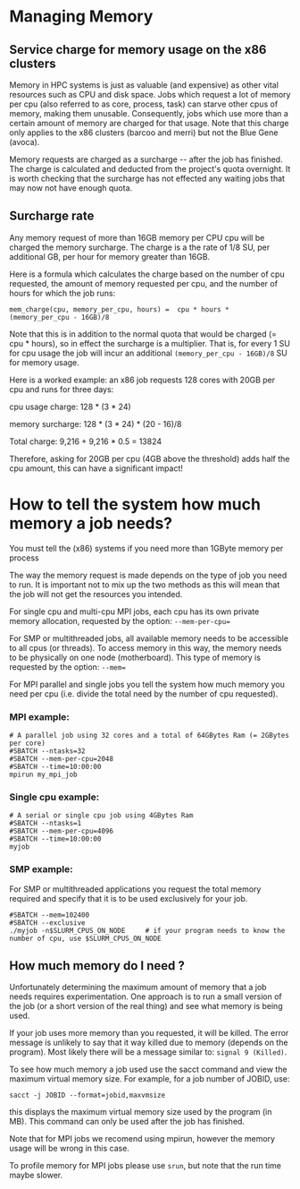 # Managing Memory

## Service charge for memory usage on the x86 clusters

Memory in HPC systems is just as valuable (and expensive) as other vital resources such as CPU and disk space.  Jobs which request a lot of memory per cpu (also referred to as core, process, task) can starve other cpus of memory, making them unusable. Consequently, jobs which use more than a certain amount of memory are charged for that usage. Note that this charge only applies to the x86 clusters (barcoo and merri) but not the Blue Gene (avoca).

Memory requests are charged as a surcharge -- after the job has finished.  The charge is calculated and deducted from the project's quota overnight.  It is worth checking that the surcharge has not effected any waiting jobs that may now not have enough quota.

## Surcharge rate

Any memory request of more than 16GB memory per CPU cpu will be charged the memory surcharge. The charge is a the rate of 1/8 SU, per additional GB, per hour for memory greater than 16GB.

Here is a formula which calculates the charge based on the number of cpu requested, the amount of memory requested per cpu, and the number of hours for which the job runs:

```
mem_charge(cpu, memory_per_cpu, hours) =  cpu * hours * (memory_per_cpu - 16GB)/8
```

Note that this is in addition to the normal quota that would be charged (= cpu * hours), so in effect the surcharge is a multiplier.  That is, for every 1 SU for cpu usage the job will incur an additional `(memory_per_cpu - 16GB)/8` SU for memory usage.

Here is a worked example: an x86 job requests 128 cores with 20GB per cpu and runs for three days:

cpu usage charge:  128 * (3 * 24)

memory surcharge: 128 * (3 * 24)  *  (20 - 16)/8

Total charge: 9,216 + 9,216 * 0.5 = 13824

Therefore, asking for 20GB per cpu (4GB above the threshold) adds half the cpu amount, this can have a significant impact!

# How to tell the system how much memory a job needs?

You must tell the (x86) systems if you need more than 1GByte memory per process

The way the memory request is made depends on the type of job you need to run. It is important not to mix up the two methods as this will mean that the job will not get the resources you intended.

For single cpu and multi-cpu MPI jobs, each cpu has its own private memory allocation, requested by the option: `--mem-per-cpu=`

For SMP or multithreaded jobs, all available memory needs to be accessible to all cpus (or threads). To access memory in this way, the memory needs to be physically on one node (motherboard).  This type of memory is requested by the option: `--mem=`

For MPI parallel and single jobs you tell the system how much memory you need per cpu (i.e. divide the total need by the number of cpu requested).

### MPI example:

```
# A parallel job using 32 cores and a total of 64GBytes Ram (= 2GBytes per core)
#SBATCH --ntasks=32
#SBATCH --mem-per-cpu=2048
#SBATCH --time=10:00:00
mpirun my_mpi_job
```

### Single cpu example:

```
# A serial or single cpu job using 4GBytes Ram
#SBATCH --ntasks=1
#SBATCH --mem-per-cpu=4096
#SBATCH --time=10:00:00
myjob
```

### SMP example:

For SMP or multithreaded applications you request the total memory required and specify that it is to be used exclusively for your job.

```
#SBATCH --mem=102400
#SBATCH --exclusive
./myjob -n$SLURM_CPUS_ON_NODE     # if your program needs to know the number of cpu, use $SLURM_CPUS_ON_NODE
```

## How much memory do I need ?

Unfortunately determining the maximum amount of memory that a job needs requires experimentation.  One approach is to run a small version of the job (or a short version of the real thing) and see what memory is being used.

If your job uses more memory than you requested, it will be killed.  The error message is unlikely to say that it way killed due to memory (depends on the program).  Most likely there will be a message similar to: `signal 9 (Killed)`.

To see how much memory a job used use the sacct command and view the maximum virtual memory size.  For example, for a job number of JOBID, use:

```
sacct -j JOBID --format=jobid,maxvmsize
```

this displays the maximum virtual memory size used by the program (in MB). This command can only be used after the job has finished.

Note that for MPI jobs we recomend using mpirun, however the memory usage will be wrong in this case.

To profile memory for MPI jobs please use `srun`, but note that the run time maybe slower.
